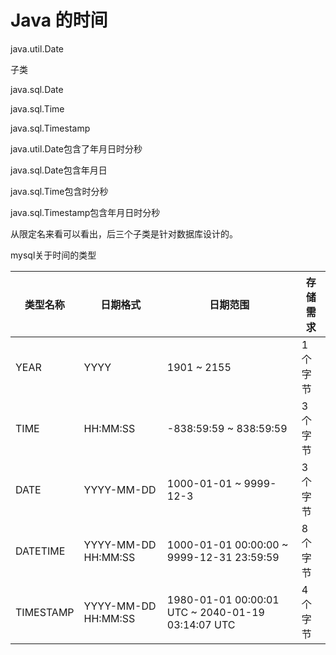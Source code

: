 # Java 的时间

java.util.Date

子类

java.sql.Date

java.sql.Time

java.sql.Timestamp





java.util.Date包含了年月日时分秒

java.sql.Date包含年月日

java.sql.Time包含时分秒

java.sql.Timestamp包含年月日时分秒

从限定名来看可以看出，后三个子类是针对数据库设计的。



mysql关于时间的类型

| 类型名称  | 日期格式            | 日期范围                                          | 存储需求 |
| --------- | ------------------- | ------------------------------------------------- | -------- |
| YEAR      | YYYY                | 1901 ~ 2155                                       | 1 个字节 |
| TIME      | HH:MM:SS            | -838:59:59 ~ 838:59:59                            | 3 个字节 |
| DATE      | YYYY-MM-DD          | 1000-01-01 ~ 9999-12-3                            | 3 个字节 |
| DATETIME  | YYYY-MM-DD HH:MM:SS | 1000-01-01 00:00:00 ~ 9999-12-31 23:59:59         | 8 个字节 |
| TIMESTAMP | YYYY-MM-DD HH:MM:SS | 1980-01-01 00:00:01 UTC ~ 2040-01-19 03:14:07 UTC | 4 个字节 |